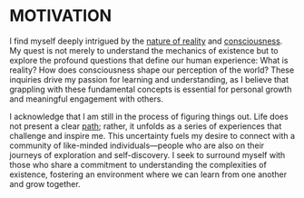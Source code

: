 # MOTIVATION

I find myself deeply intrigued by the [nature of reality](REGULATORY_STRATEGIES.md) and [consciousness](../AI/SALVATORE_CESAR_PAIS.md). My quest is not merely to understand the mechanics of existence but to explore the profound questions that define our human experience: What is reality? How does consciousness shape our perception of the world? These inquiries drive my passion for learning and understanding, as I believe that grappling with these fundamental concepts is essential for personal growth and meaningful engagement with others.

I acknowledge that I am still in the process of figuring things out. Life does not present a clear [path](PATH_DEPENDENCE.md); rather, it unfolds as a series of experiences that challenge and inspire me. This uncertainty fuels my desire to connect with a community of like-minded individuals—people who are also on their journeys of exploration and self-discovery. I seek to surround myself with those who share a commitment to understanding the complexities of existence, fostering an environment where we can learn from one another and grow together.
